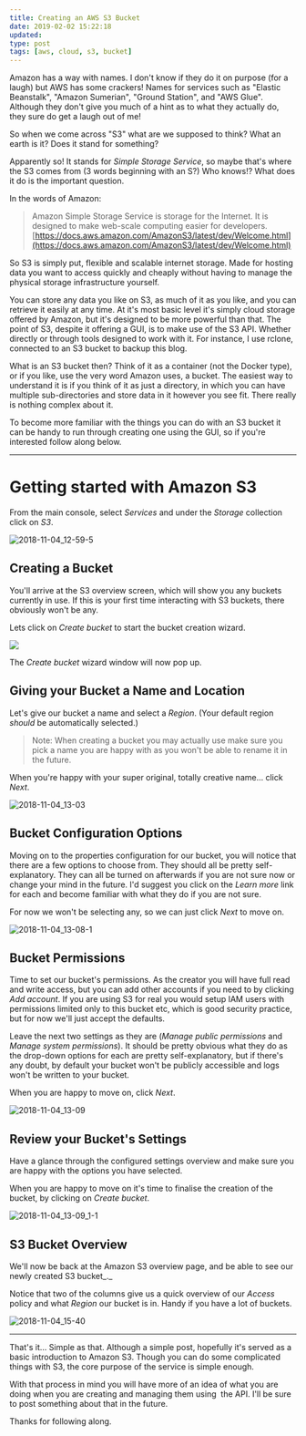```yaml
---
title: Creating an AWS S3 Bucket
date: 2019-02-02 15:22:18
updated: 
type: post
tags: [aws, cloud, s3, bucket]
---
```


Amazon has a way with names. I don't know if they do it on purpose (for a laugh) but AWS has some crackers! Names for services such as "Elastic Beanstalk", "Amazon Sumerian", "Ground Station", and "AWS Glue". Although they don't give you much of a hint as to what they actually do, they sure do get a laugh out of me!

So when we come across "S3" what are we supposed to think? What an earth is it? Does it stand for something?  
  
Apparently so! It stands for _Simple Storage Service_, so maybe that's where the S3 comes from (3 words beginning with an S?) Who knows!? What does it do is the important question.

In the words of Amazon:

> Amazon Simple Storage Service is storage for the Internet. It is designed to make web-scale computing easier for developers.  
> [https://docs.aws.amazon.com/AmazonS3/latest/dev/Welcome.html](https://docs.aws.amazon.com/AmazonS3/latest/dev/Welcome.html)

So S3 is simply put, flexible and scalable internet storage. Made for hosting data you want to access quickly and cheaply without having to manage the physical storage infrastructure yourself.

You can store any data you like on S3, as much of it as you like, and you can retrieve it easily at any time. At it's most basic level it's simply cloud storage offered by Amazon, but it's designed to be more powerful than that. The point of S3, despite it offering a GUI, is to make use of the S3 API. Whether directly or through tools designed to work with it. For instance, I use rclone, connected to an S3 bucket to backup this blog.

What is an S3 bucket then? Think of it as a container (not the Docker type), or if you like, use the very word Amazon uses, a bucket. The easiest way to understand it is if you think of it as just a directory, in which you can have multiple sub-directories and store data in it however you see fit. There really is nothing complex about it.

To become more familiar with the things you can do with an S3 bucket it can be handy to run through creating one using the GUI, so if you're interested follow along below.

---

# Getting started with Amazon S3

From the main console, select _Services_ and under the _Storage_ collection click on _S3_.

![2018-11-04_12-59-5](/images/2018-11-04_12-59-5.png)

## Creating a Bucket

You'll arrive at the S3 overview screen, which will show you any buckets currently in use. If this is your first time interacting with S3 buckets, there obviously won't be any.

Lets click on _Create bucket_ to start the bucket creation wizard.

![](/images/2019-05-20_12-39-23_screenshot.png)

The _Create bucket_ wizard window will now pop up.

## Giving your Bucket a Name and Location

Let's give our bucket a name and select a _Region_. (Your default region _should_ be automatically selected.)

> Note: When creating a bucket you may actually use make sure you pick a name you are happy with as you won't be able to rename it in the future.

When you're happy with your super original, totally creative name... click _Next_.

![2018-11-04_13-03](/images/2018-11-04_13-03.png)

## Bucket Configuration Options

Moving on to the properties configuration for our bucket, you will notice that there are a few options to choose from. They should all be pretty self-explanatory. They can all be turned on afterwards if you are not sure now or change your mind in the future. I'd suggest you click on the _Learn more_ link for each and become familiar with what they do if you are not sure.

For now we won't be selecting any, so we can just click _Next_ to move on.

![2018-11-04_13-08-1](/images/2018-11-04_13-08-1.png)

## Bucket Permissions

Time to set our bucket's permissions. As the creator you will have full read and write access, but you can add other accounts if you need to by clicking _Add account_. If you are using S3 for real you would setup IAM users with permissions limited only to this bucket etc, which is good security practice, but for now we'll just accept the defaults.

Leave the next two settings as they are (_Manage public permissions_ and _Manage system permissions_). It should be pretty obvious what they do as the drop-down options for each are pretty self-explanatory, but if there's any doubt, by default your bucket won't be publicly accessible and logs won't be written to your bucket.

When you are happy to move on, click _Next_.

![2018-11-04_13-09](/images/2018-11-04_13-09.png)

## Review your Bucket's Settings

Have a glance through the configured settings overview and make sure you are happy with the options you have selected.

When you are happy to move on it's time to finalise the creation of the bucket, by clicking on _Create bucket_.

![2018-11-04_13-09_1-1](/images/2018-11-04_13-09_1-1.png)

## S3 Bucket Overview

We'll now be back at the Amazon S3 overview page, and be able to see our newly created S3 bucket_._

Notice that two of the columns give us a quick overview of our _Access_ policy and what _Region_ our bucket is in. Handy if you have a lot of buckets.

![2018-11-04_15-40](/images/2018-11-04_15-40.png)

---

That's it... Simple as that. Although a simple post, hopefully it's served as a basic introduction to Amazon S3. Though you can do some complicated things with S3, the core purpose of the service is simple enough.

With that process in mind you will have more of an idea of what you are doing when you are creating and managing them using  the API. I'll be sure to post something about that in the future.

Thanks for following along.
